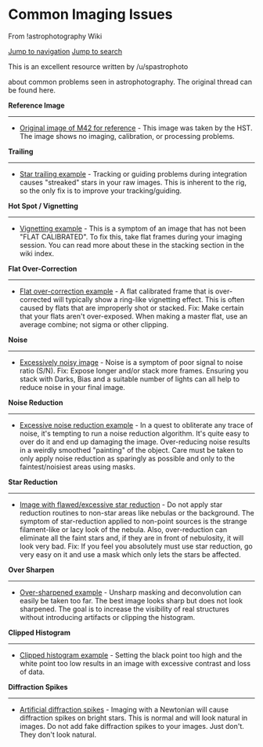 # Common Imaging Issues

From !astrophotography Wiki

[Jump to navigation](broken-reference) [Jump to search](broken-reference)

This is an excellent resource written by /u/spastrophoto

about common problems seen in astrophotography. The original thread can be found here.

**Reference Image**

***

* [Original image of M42 for reference](http://i.imgur.com/T48EKws.jpg) - This image was taken by the HST. The image shows no imaging, calibration, or processing problems.

**Trailing**

***

* [Star trailing example](http://i.imgur.com/jbTUMAQ.jpg) - Tracking or guiding problems during integration causes "streaked" stars in your raw images. This is inherent to the rig, so the only fix is to improve your tracking/guiding.

**Hot Spot / Vignetting**

***

* [Vignetting example](http://i.imgur.com/dulCrTl.jpg) - This is a symptom of an image that has not been "FLAT CALIBRATED". To fix this, take flat frames during your imaging session. You can read more about these in the stacking section in the wiki index.

**Flat Over-Correction**

***

* [Flat over-correction example](http://i.imgur.com/ehRlsad.jpg) - A flat calibrated frame that is over-corrected will typically show a ring-like vignetting effect. This is often caused by flats that are improperly shot or stacked. Fix: Make certain that your flats aren't over-exposed. When making a master flat, use an average combine; not sigma or other clipping.

**Noise**

***

* [Excessively noisy image](http://i.imgur.com/bXULALM.jpg) - Noise is a symptom of poor signal to noise ratio (S/N). Fix: Expose longer and/or stack more frames. Ensuring you stack with Darks, Bias and a suitable number of lights can all help to reduce noise in your final image.

**Noise Reduction**

***

* [Excessive noise reduction example](http://i.imgur.com/9urlvWC.jpg) - In a quest to obliterate any trace of noise, it's tempting to run a noise reduction algorithm. It's quite easy to over do it and end up damaging the image. Over-reducing noise results in a weirdly smoothed "painting" of the object. Care must be taken to only apply noise reduction as sparingly as possible and only to the faintest/noisiest areas using masks.

**Star Reduction**

***

* [Image with flawed/excessive star reduction](http://i.imgur.com/Ei7rvjr.jpg) - Do not apply star reduction routines to non-star areas like nebulas or the background. The symptom of star-reduction applied to non-point sources is the strange filament-like or lacy look of the nebula. Also, over-reduction can eliminate all the faint stars and, if they are in front of nebulosity, it will look very bad. Fix: If you feel you absolutely must use star reduction, go very easy on it and use a mask which only lets the stars be affected.

**Over Sharpen**

***

* [Over-sharpened example](http://i.imgur.com/pJnrXln.jpg) - Unsharp masking and deconvolution can easily be taken too far. The best image looks sharp but does not look sharpened. The goal is to increase the visibility of real structures without introducing artifacts or clipping the histogram.

**Clipped Histogram**

***

* [Clipped histogram example](http://i.imgur.com/KKeqpB0.jpg) - Setting the black point too high and the white point too low results in an image with excessive contrast and loss of data.

**Diffraction Spikes**

***

* [Artificial diffraction spikes](http://i.imgur.com/yKBlFiA.jpg) - Imaging with a Newtonian will cause diffraction spikes on bright stars. This is normal and will look natural in images. Do not add fake diffraction spikes to your images. Just don't. They don't look natural.
